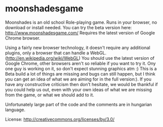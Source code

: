 moonshadesgame
==============

Moonshades is an old school Role-playing game. Runs in your browser, no download or install needed.
You can try the beta version here: http://www.moonshadesgame.com/
Requires the latest version of Google Chrome browser.

Using a fairly new browser technology, it doesn't require any additional plugins, only a browser that can handle a WebGL.
(http://en.wikipedia.org/wiki/WebGL)
You should use the latest version of Google Chrome, other browsers aren't so reliable if you want to try it.
Ony one guy is working on it, so don't expect stunning graphics atm :)
This is a Beta build a lot of things are missing and bugs can still happen, but I think you can get an idea of what we are aiming for in the full version:). If you have any constructive criticism then don't hesitate, we would be thankful if you could help us out, even with your own ideas of what we are missing from the game, or what we should add to it.

Unfortunately large part of the code and the comments are in hungarian language.

License: http://creativecommons.org/licenses/by/3.0/